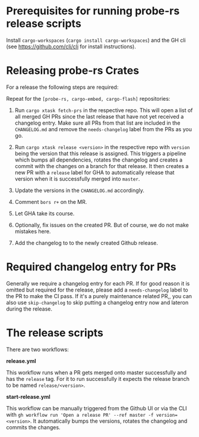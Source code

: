 # Prerequisites for running probe-rs release scripts

Install `cargo-workspaces` (`cargo install cargo-workspaces`) and the GH cli (see https://github.com/cli/cli for install instructions).

# Releasing probe-rs Crates

For a release the following steps are required:

Repeat for the `[probe-rs, cargo-embed, cargo-flash]` repositories:

1. Run `cargo xtask fetch-prs` in the respective repo. This will open a list of all merged GH PRs since the last release that have not yet received a changelog entry. Make sure all PRs from that list are included in the `CHANGELOG.md` and remove the `needs-changelog` label from the PRs as you go.

2. Run `cargo xtask release <version>` in the respective repo with `version` being the version that this release is assigned. This triggers a pipeline which bumps all dependencies, rotates the changelog and creates a commit with the changes on a branch for that release. It then creates a new PR with a `release` label for GHA to automatically release that version when it is successfully merged into `master`.

3. Update the versions in the `CHANGELOG.md` accordingly.

4. Comment `bors r+` on the MR.

5. Let GHA take its course.

6. Optionally, fix issues on the created PR. But of course, we do not make mistakes here.

7. Add the changelog to to the newly created Github release.

# Required changelog entry for PRs

Generally we require a changelog entry for each PR. If for good reason it is omitted but required for the release, please add a `needs-changelog` label to the PR to make the CI pass. If it's a purely maintenance related PR,, you can also use `skip-changelog` to skip putting a changelog entry now and lateron during the release.

# The release scripts

There are two workflows:

**release.yml**

This workflow runs when a PR gets merged onto master successfully and has the `release` tag. For it to run successfully it expects the release branch to be named `release/<version>`.

**start-release.yml**

This workflow can be manually triggered from the Github UI or via the CLI with `gh workflow run 'Open a release PR' --ref master -f version=<version>`. It automatically bumps the versions, rotates the changelog and commits the changes.
